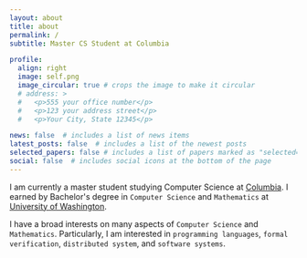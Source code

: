 ```yaml
---
layout: about
title: about
permalink: /
subtitle: Master CS Student at Columbia

profile:
  align: right
  image: self.png
  image_circular: true # crops the image to make it circular
  # address: >
  #   <p>555 your office number</p>
  #   <p>123 your address street</p>
  #   <p>Your City, State 12345</p>

news: false  # includes a list of news items
latest_posts: false  # includes a list of the newest posts
selected_papers: false # includes a list of papers marked as "selected={true}"
social: false  # includes social icons at the bottom of the page
---
```



I am currently a master student studying Computer Science at [Columbia](https://cs.columbia.edu). I earned by Bachelor's degree in `Computer Science` and `Mathematics` at [University of Washington](https://www.washington.edu).

I have a broad interests on many aspects of `Computer Science` and `Mathematics`. Particularly, I am interested in `programming languages`, `formal verification`, `distributed system`, and `software systems`.



<!-- Link to your social media connections, too. This theme is set up to use [Font Awesome icons](http://fortawesome.github.io/Font-Awesome/) and [Academicons](https://jpswalsh.github.io/academicons/), like the ones below. Add your Facebook, Twitter, LinkedIn, Google Scholar, or just disable all of them. -->
